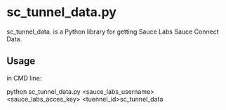 # sc_tunnel_data.py

sc_tunnel_data. is a Python library for getting Sauce Labs Sauce Connect Data.

## Usage

in CMD line:

python sc_tunnel_data.py <sauce_labs_username> <sauce_labs_acces_key> <tuennel_id>sc_tunnel_data
